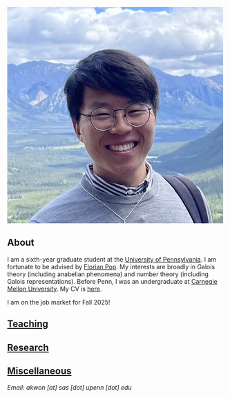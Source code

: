 ![Image](/assets/me.jpg)

## About

I am a sixth-year graduate student at the [University of Pennsylvania](https://www.math.upenn.edu/). I am fortunate to be advised by [Florian Pop](https://www2.math.upenn.edu/~pop/). My interests are broadly in Galois theory (including anabelian phenomena) and number theory (including Galois representations). Before Penn, I was an undergraduate at [Carnegie Mellon University](https://www.cmu.edu/math). My CV is [here](/assets/CV.pdf).

I am on the job market for Fall 2025!

## [Teaching](/teaching/index.md)

## [Research](research.md)

## [Miscellaneous](misc.md)

*Email: akwon [at] sas [dot] upenn [dot] edu*
